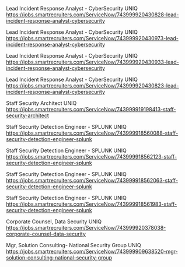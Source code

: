 Lead Incident Response Analyst - CyberSecurity UNIQ https://jobs.smartrecruiters.com/ServiceNow/743999920430828-lead-incident-response-analyst-cybersecurity

Lead Incident Response Analyst - CyberSecurity UNIQ https://jobs.smartrecruiters.com/ServiceNow/743999920430973-lead-incident-response-analyst-cybersecurity

Lead Incident Response Analyst - CyberSecurity UNIQ https://jobs.smartrecruiters.com/ServiceNow/743999920430933-lead-incident-response-analyst-cybersecurity

Lead Incident Response Analyst - CyberSecurity UNIQ https://jobs.smartrecruiters.com/ServiceNow/743999920430823-lead-incident-response-analyst-cybersecurity

Staff Security Architect UNIQ https://jobs.smartrecruiters.com/ServiceNow/743999919198413-staff-security-architect

Staff Security Detection Engineer - SPLUNK UNIQ https://jobs.smartrecruiters.com/ServiceNow/743999918560088-staff-security-detection-engineer-splunk

Staff Security Detection Engineer - SPLUNK UNIQ https://jobs.smartrecruiters.com/ServiceNow/743999918562123-staff-security-detection-engineer-splunk

Staff Security Detection Engineer - SPLUNK UNIQ https://jobs.smartrecruiters.com/ServiceNow/743999918562063-staff-security-detection-engineer-splunk

Staff Security Detection Engineer - SPLUNK UNIQ https://jobs.smartrecruiters.com/ServiceNow/743999918561983-staff-security-detection-engineer-splunk

Corporate Counsel, Data Security UNIQ https://jobs.smartrecruiters.com/ServiceNow/743999920378038-corporate-counsel-data-security

Mgr, Solution Consulting- National Security Group UNIQ https://jobs.smartrecruiters.com/ServiceNow/743999909638520-mgr-solution-consulting-national-security-group

